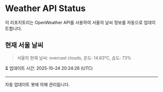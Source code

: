 
# Weather API Status

이 리포지토리는 OpenWeather API를 사용하여 서울의 날씨 정보를 자동으로 업데이트합니다.

## 현재 서울 날씨
> 서울의 현재 날씨: overcast clouds, 온도: 14.83°C, 습도: 73%

⏳ 업데이트 시간: 2025-10-24 20:24:26 (UTC)

---
자동 업데이트 봇에 의해 관리됩니다.
